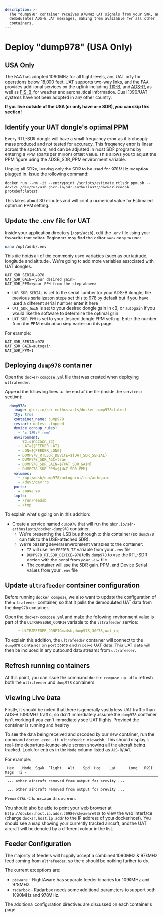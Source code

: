```yaml
---
description: >-
  The "dump978" container receives 978MHz UAT signals from your SDR, and
  demodulates ADS-B UAT messages, making them available for all other
  containers.
---
```


# Deploy "dump978" \(USA Only\)

## USA Only

The FAA has adopted 1090MHz for all flight levels, and UAT only for operations below 18,000 feet. UAT supports two-way links, and the FAA provides additional services on the uplink including [TIS-B](https://www.faa.gov/air_traffic/technology/equipadsb/capabilities/ins_outs/#tisb), and [ADS-R](https://www.faa.gov/air_traffic/technology/equipadsb/capabilities/ins_outs#adsr), as well as [FIS-B](https://www.faa.gov/air_traffic/technology/equipadsb/capabilities/ins_outs#fisb), for weather and aeronautical information. Dual 1090/UAT systems have not been adopted in any other country.

**If you live outside of the USA \(or only have one SDR\), you can skip this section!**

## Identify your UAT dongle's optimal PPM

Every RTL-SDR dongle will have a small frequency error as it is cheaply mass produced and not tested for accuracy. This frequency error is linear across the spectrum, and can be adjusted in most SDR programs by entering a PPM (parts per million) offset value. This  allows you to adjust the PPM figure using the ADSB_SDR_PPM environment variable.

Unplug all SDRs, leaving only the SDR to be used for 978MHz reception plugged in. Issue the following command:

`docker run --rm -it --entrypoint /scripts/estimate_rtlsdr_ppm.sh --device /dev/bus/usb ghcr.io/sdr-enthusiasts/docker-readsb-protobuf:latest`

This takes about 30 minutes and will print a numerical value for Estimated optimum PPM setting.

## Update the .env file for UAT

Inside your application directory \(`/opt/adsb`\), edit the `.env` file using your favourite text editor. Beginners may find the editor `nano` easy to use:

```bash
nano /opt/adsb/.env
```

This file holds all of the commonly used variables \(such as our latitude, longitude and altitude\). We're going to add more variables associated with UAT dongles.

```text
UAT_SDR_SERIAL=978
UAT_SDR_GAIN=<your desired gain>
UAT_SDR_PPM=<your PPM from the step above>
```

* `UAR_SDR_SERIAL` is set to the serial number for your ADS-B dongle; the previous serialization steps set this to 978 by default but if you have used a different serial number enter it here
* `UAT_SDR_GAIN` is set to your desired dongle gain in dB, or `autogain` if you would like the software to determine the optimal gain
* `UAT_SDR_PPM` is set to your desired dongle PPM setting. Enter the number from the PPM estimation step earlier on this page. 

For example:

```text
UAT_SDR_SERIAL=978
UAT_SDR_GAIN=autogain
UAT_SDR_PPM=1
```




## Deploying `dump978` container

Open the `docker-compose.yml` file that was created when deploying `ultrafeeder`.

Append the following lines to the end of the file \(inside the `services:` section\):

```yaml
  dump978:
    image: ghcr.io/sdr-enthusiasts/docker-dump978:latest
    tty: true
    container_name: dump978
    restart: unless-stopped
    device_cgroup_rules:
      - 'c 189:* rwm'
    environment:
      - TZ=${FEEDER_TZ}
      - LAT=${FEEDER_LAT}
      - LON=${FEEDER_LONG}
      - DUMP978_RTLSDR_DEVICE=${UAT_SDR_SERIAL}
      - DUMP978_SDR_AGC=true
      - DUMP978_SDR_GAIN=${UAT_SDR_GAIN}
      - DUMP978_SDR_PPM=${UAT_SDR_PPM}
    volumes:
      - /opt/adsb/dump978/autogain:/run/autogain
      - /dev:/dev:ro
    ports:
      - 30980:80
    tmpfs:
      - /run/readsb
      - /tmp
```

To explain what's going on in this addition:

* Create a service named `dump978` that will run the `ghcr.io/sdr-enthusiasts/docker-dump978` container.
  * We're presenting the USB bus through to this container \(so `dump978` can talk to the USB-attached SDR\).
  * We're passing several environment variables to the container:
    * `TZ` will use the `FEEDER_TZ` variable from your `.env` file
    * `DUMP978_RTLSDR_DEVICE=978` tells `dump978` to use the RTL-SDR device with the serial from your `.env` file
    * The container will use the SDR gain, PPM, and Device Serial values from your `.env` file

## Update `ultrafeeder` container configuration

Before running `docker compose`, we also want to update the configuration of the `ultrafeeder` container, so that it pulls the demodulated UAT data from the `dump978` container.

Open the `docker-compose.yml` and make the following environment value is part of the `ULTRAFEEDER_CONFIG` variable to the `ultrafeeder` service:

```yaml
      - ULTRAFEEDER_CONFIG=adsb,dump978,30978,uat_in;
```

To explain this addition, the `ultrafeeder` container will connect to the `dump978` container on port `30978` and receive UAT data. This UAT data will then be included in any outbound data streams from `ultrafeeder`.

## Refresh running containers

At this point, you can issue the command `docker compose up -d` to refresh both the `ultrafeeder` and `dump978` containers.

## Viewing Live Data

Firstly, it should be noted that there is generally vastly less UAT traffic than ADS-B 1090MHz traffic, so don't immediately assume the `dump978` container isn't working if you can't immediately see UAT flights. Provided the container is running and healthy

To see the data being received and decoded by our new container, run the command `docker exec -it ultrafeeder viewadsb`. This should display a real-time departure-lounge-style screen showing all the aircraft being tracked. Look for entries in the `Mode` column listed as `ADS-R`/`UAT`.

For example:

```text
 Hex    Mode  Sqwk  Flight   Alt    Spd  Hdg    Lat      Long   RSSI  Msgs  Ti -
────────────────────────────────────────────────────────────────────────────────
 ... other aircraft removed from output for brevity ...

 ... other aircraft removed from output for brevity ...
```

Press `CTRL-C` to escape this screen.

You should also be able to point your web browser at `http://docker.host.ip.addr:30980/skyaware978` to view the web interface \(change `docker.host.ip.addr` to the IP address of your docker host\). You should see a map showing your currently tracked aircraft, and the UAT aircraft will be denoted by a different colour in the list.

## Feeder Configuration

The majority of feeders will happily accept a combined 1090MHz & 978MHz feed coming from `ultrafeeder`, so there should be nothing further to do.

The current exceptions are:

* `piaware` - FlightAware has separate feeder binaries for 1090MHz and 978MHz.
* `radarbox` - Radarbox needs some additional parameters to support both 1090MHz and 978MHz.

The additional configuration directives are discussed on each container's page.
